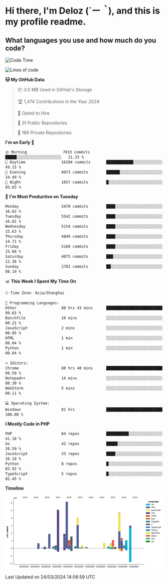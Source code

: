 # **Hi there, I'm Deloz (*´ー｀*), and this is my profile readme.**

## **What languages you use and how much do you code?**

<!--START_SECTION:waka-->
![Code Time](http://img.shields.io/badge/Code%20Time-3%2C568%20hrs%2024%20mins-blue)

![Lines of code](https://img.shields.io/badge/From%20Hello%20World%20I%27ve%20Written-37.8%20million%20lines%20of%20code-blue)

**🐱 My GitHub Data** 

> 📦 3.0 MB Used in GitHub's Storage 
 > 
> 🏆 1,474 Contributions in the Year 2024
 > 
> 💼 Opted to Hire
 > 
> 📜 31 Public Repositories 
 > 
> 🔑 188 Private Repositories 
 > 
**I'm an Early 🐤** 

```text
🌞 Morning                7033 commits        █████░░░░░░░░░░░░░░░░░░░░   21.33 % 
🌆 Daytime                16204 commits       ████████████░░░░░░░░░░░░░   49.15 % 
🌃 Evening                8073 commits        ██████░░░░░░░░░░░░░░░░░░░   24.49 % 
🌙 Night                  1657 commits        █░░░░░░░░░░░░░░░░░░░░░░░░   05.03 % 
```
📅 **I'm Most Productive on Tuesday** 

```text
Monday                   5478 commits        ████░░░░░░░░░░░░░░░░░░░░░   16.62 % 
Tuesday                  5542 commits        ████░░░░░░░░░░░░░░░░░░░░░   16.81 % 
Wednesday                5154 commits        ████░░░░░░░░░░░░░░░░░░░░░   15.63 % 
Thursday                 4849 commits        ████░░░░░░░░░░░░░░░░░░░░░   14.71 % 
Friday                   5168 commits        ████░░░░░░░░░░░░░░░░░░░░░   15.68 % 
Saturday                 4075 commits        ███░░░░░░░░░░░░░░░░░░░░░░   12.36 % 
Sunday                   2701 commits        ██░░░░░░░░░░░░░░░░░░░░░░░   08.19 % 
```


📊 **This Week I Spent My Time On** 

```text
🕑︎ Time Zone: Asia/Shanghai

💬 Programming Languages: 
Other                    80 hrs 43 mins      █████████████████████████   99.65 % 
Batchfile                10 mins             ░░░░░░░░░░░░░░░░░░░░░░░░░   00.21 % 
JavaScript               2 mins              ░░░░░░░░░░░░░░░░░░░░░░░░░   00.05 % 
HTML                     1 min               ░░░░░░░░░░░░░░░░░░░░░░░░░   00.04 % 
Python                   1 min               ░░░░░░░░░░░░░░░░░░░░░░░░░   00.04 % 

🔥 Editors: 
Chrome                   80 hrs 40 mins      █████████████████████████   99.59 % 
Notepad++                14 mins             ░░░░░░░░░░░░░░░░░░░░░░░░░   00.30 % 
WebStorm                 5 mins              ░░░░░░░░░░░░░░░░░░░░░░░░░   00.11 % 

💻 Operating System: 
Windows                  81 hrs              █████████████████████████   100.00 % 
```

**I Mostly Code in PHP** 

```text
PHP                      84 repos            ██████████░░░░░░░░░░░░░░░   41.18 % 
Go                       42 repos            █████░░░░░░░░░░░░░░░░░░░░   20.59 % 
JavaScript               33 repos            ████░░░░░░░░░░░░░░░░░░░░░   16.18 % 
Python                   8 repos             █░░░░░░░░░░░░░░░░░░░░░░░░   03.92 % 
TypeScript               5 repos             █░░░░░░░░░░░░░░░░░░░░░░░░   02.45 % 
```



**Timeline**

![Lines of Code chart](https://raw.githubusercontent.com/deloz/deloz/main/assets/bar_graph.png)


 Last Updated on 24/03/2024 14:06:59 UTC
<!--END_SECTION:waka-->
